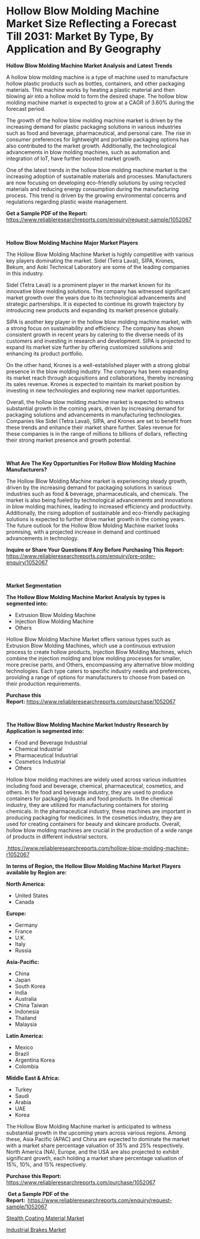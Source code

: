 <p><h1>Hollow Blow Molding Machine Market Size Reflecting a Forecast Till 2031: Market By Type, By Application and By Geography</h1></p><p><strong>Hollow Blow Molding Machine Market Analysis and Latest Trends</strong></p>
<p><p>A hollow blow molding machine is a type of machine used to manufacture hollow plastic products such as bottles, containers, and other packaging materials. This machine works by heating a plastic material and then blowing air into a hollow mold to form the desired shape. The hollow blow molding machine market is expected to grow at a CAGR of 3.60% during the forecast period.</p><p>The growth of the hollow blow molding machine market is driven by the increasing demand for plastic packaging solutions in various industries such as food and beverage, pharmaceutical, and personal care. The rise in consumer preferences for lightweight and portable packaging options has also contributed to the market growth. Additionally, the technological advancements in blow molding machines, such as automation and integration of IoT, have further boosted market growth.</p><p>One of the latest trends in the hollow blow molding machine market is the increasing adoption of sustainable materials and processes. Manufacturers are now focusing on developing eco-friendly solutions by using recycled materials and reducing energy consumption during the manufacturing process. This trend is driven by the growing environmental concerns and regulations regarding plastic waste management.</p></p>
<p><strong>Get a Sample PDF of the Report:&nbsp;</strong> <a href="https://www.reliableresearchreports.com/enquiry/request-sample/1052067">https://www.reliableresearchreports.com/enquiry/request-sample/1052067</a></p>
<p>&nbsp;</p>
<p><strong>Hollow Blow Molding Machine Major Market Players</strong></p>
<p><p>The Hollow Blow Molding Machine Market is highly competitive with various key players dominating the market. Sidel (Tetra Laval), SIPA, Krones, Bekum, and Aoki Technical Laboratory are some of the leading companies in this industry. </p><p>Sidel (Tetra Laval) is a prominent player in the market known for its innovative blow molding solutions. The company has witnessed significant market growth over the years due to its technological advancements and strategic partnerships. It is expected to continue its growth trajectory by introducing new products and expanding its market presence globally.</p><p>SIPA is another key player in the hollow blow molding machine market, with a strong focus on sustainability and efficiency. The company has shown consistent growth in recent years by catering to the diverse needs of its customers and investing in research and development. SIPA is projected to expand its market size further by offering customized solutions and enhancing its product portfolio.</p><p>On the other hand, Krones is a well-established player with a strong global presence in the blow molding industry. The company has been expanding its market reach through acquisitions and collaborations, thereby increasing its sales revenue. Krones is expected to maintain its market position by investing in new technologies and exploring new market opportunities.</p><p>Overall, the hollow blow molding machine market is expected to witness substantial growth in the coming years, driven by increasing demand for packaging solutions and advancements in manufacturing technologies. Companies like Sidel (Tetra Laval), SIPA, and Krones are set to benefit from these trends and enhance their market share further. Sales revenue for these companies is in the range of millions to billions of dollars, reflecting their strong market presence and growth potential.</p></p>
<p>&nbsp;</p>
<p><strong>What Are The Key Opportunities For Hollow Blow Molding Machine Manufacturers?</strong></p>
<p><p>The Hollow Blow Molding Machine market is experiencing steady growth, driven by the increasing demand for packaging solutions in various industries such as food & beverage, pharmaceuticals, and chemicals. The market is also being fueled by technological advancements and innovations in blow molding machines, leading to increased efficiency and productivity. Additionally, the rising adoption of sustainable and eco-friendly packaging solutions is expected to further drive market growth in the coming years. The future outlook for the Hollow Blow Molding Machine market looks promising, with a projected increase in demand and continued advancements in technology.</p></p>
<p><strong>Inquire or Share Your Questions If Any Before Purchasing This Report:</strong> <a href="https://www.reliableresearchreports.com/enquiry/pre-order-enquiry/1052067">https://www.reliableresearchreports.com/enquiry/pre-order-enquiry/1052067</a></p>
<p>&nbsp;</p>
<p><strong>Market Segmentation</strong></p>
<p><strong>The Hollow Blow Molding Machine Market Analysis by types is segmented into:</strong></p>
<p><ul><li>Extrusion Blow Molding Machine</li><li>Injection Blow Molding Machine</li><li>Others</li></ul></p>
<p><p>Hollow Blow Molding Machine Market offers various types such as Extrusion Blow Molding Machines, which use a continuous extrusion process to create hollow products, Injection Blow Molding Machines, which combine the injection molding and blow molding processes for smaller, more precise parts, and Others, encompassing any alternative blow molding technologies. Each type caters to specific industry needs and preferences, providing a range of options for manufacturers to choose from based on their production requirements.</p></p>
<p><strong>Purchase this Report:&nbsp;</strong><a href="https://www.reliableresearchreports.com/purchase/1052067">https://www.reliableresearchreports.com/purchase/1052067</a></p>
<p>&nbsp;</p>
<p><strong>The Hollow Blow Molding Machine Market Industry Research by Application is segmented into:</strong></p>
<p><ul><li>Food and Beverage Industrial</li><li>Chemical Industrial</li><li>Pharmaceutical Industrial</li><li>Cosmetics Industrial</li><li>Others</li></ul></p>
<p><p>Hollow blow molding machines are widely used across various industries including food and beverage, chemical, pharmaceutical, cosmetics, and others. In the food and beverage industry, they are used to produce containers for packaging liquids and food products. In the chemical industry, they are utilized for manufacturing containers for storing chemicals. In the pharmaceutical industry, these machines are important in producing packaging for medicines. In the cosmetics industry, they are used for creating containers for beauty and skincare products. Overall, hollow blow molding machines are crucial in the production of a wide range of products in different industrial sectors.</p></p>
<p><a href="https://www.reliableresearchreports.com/hollow-blow-molding-machine-r1052067">&nbsp;https://www.reliableresearchreports.com/hollow-blow-molding-machine-r1052067</a></p>
<p><strong>In terms of Region, the Hollow Blow Molding Machine Market Players available by Region are:</strong></p>
<p>
    <p> <strong> North America: </strong>
        <ul>
            <li>United States</li>
            <li>Canada</li>
        </ul>
        </p> 
    <p> <strong> Europe: </strong>
        <ul>
            <li>Germany</li>
            <li>France</li>
            <li>U.K.</li>
            <li>Italy</li>
            <li>Russia</li>
        </ul>
        </p> 
    <p> <strong> Asia-Pacific: </strong>
        <ul>
            <li>China</li>
            <li>Japan</li>
            <li>South Korea</li>
            <li>India</li>
            <li>Australia</li>
            <li>China Taiwan</li>
            <li>Indonesia</li>
            <li>Thailand</li>
            <li>Malaysia</li>
        </ul>
        </p> 
    <p> <strong> Latin America: </strong>
        <ul>
            <li>Mexico</li>
            <li>Brazil</li>
            <li>Argentina Korea</li>
            <li>Colombia</li>
        </ul>
        </p> 
    <p> <strong> Middle East & Africa: </strong>
        <ul>
            <li>Turkey</li>
            <li>Saudi</li>
            <li>Arabia</li>
            <li>UAE</li>
            <li>Korea</li>
        </ul>
    </p>
    </p>
<p><p>The Hollow Blow Molding Machine market is anticipated to witness substantial growth in the upcoming years across various regions. Among these, Asia Pacific (APAC) and China are expected to dominate the market with a market share percentage valuation of 35% and 25% respectively. North America (NA), Europe, and the USA are also projected to exhibit significant growth, each holding a market share percentage valuation of 15%, 10%, and 15% respectively.</p></p>
<p><strong>Purchase this Report: </strong><a href="https://www.reliableresearchreports.com/purchase/1052067">https://www.reliableresearchreports.com/purchase/1052067</a></p>
<p>&nbsp;<strong>Get a Sample PDF of the Report:&nbsp;&nbsp;</strong><a href="https://www.reliableresearchreports.com/enquiry/request-sample/1052067">https://www.reliableresearchreports.com/enquiry/request-sample/1052067</a></p>
<p><strong></strong></p>
<p><p><a href="https://artistic-helicopter-ca9.notion.site/Stealth-Coating-Material-Market-Size-Share-Trends-Analysis-Report-By-Material-By-Type-By-End-us-3a270512f13040edadd6fdf6d52c0f74">Stealth Coating Material Market</a></p><p><a href="https://github.com/ChiragRp1/Market-Research-Report-List-4/blob/main/industrial-brakes-market.md">Industrial Brakes Market</a></p></p>